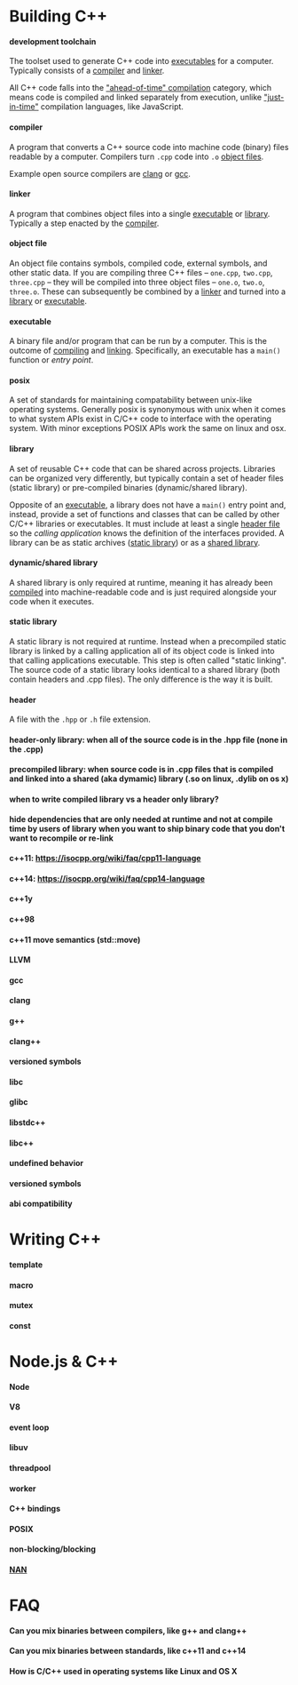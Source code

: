 # Building C++

#### development toolchain

The toolset used to generate C++ code into [executables](#executable) for a computer. Typically consists of a [compiler](#compiler) and [linker](#linker). 

All C++ code falls into the ["ahead-of-time" compilation](https://en.wikipedia.org/wiki/Ahead-of-time_compilation) category, which means code is compiled and linked separately from execution, unlike  ["just-in-time"](https://en.wikipedia.org/wiki/Just-in-time_compilation) compilation languages, like JavaScript.

#### compiler

A program that converts a C++ source code into machine code (binary) files readable by a computer. Compilers turn `.cpp` code into `.o` [object files](#object-file). 

Example open source compilers are [clang](#clang) or [gcc](#gcc).

#### linker

A program that combines object files into a single [executable](#executable) or [library](#library). Typically a step enacted by the [compiler](#compiler).

#### object file

An object file contains symbols, compiled code, external symbols, and other static data. If you are compiling three C++ files – `one.cpp`, `two.cpp`, `three.cpp` – they will be compiled into three object files – `one.o`, `two.o`, `three.o`. These can subsequently be combined by a [linker](#linker) and turned into a [library](#library) or [executable](#executable).

#### executable

A binary file and/or program that can be run by a computer. This is the outcome of [compiling](#compiler) and [linking](#linker). Specifically, an executable has a `main()` function or _entry point_. 

#### posix

A set of standards for maintaining compatability between unix-like operating systems. Generally posix is synonymous with unix when it comes to what system APIs exist in C/C++ code to interface with the operating system. With minor exceptions POSIX APIs work the same on linux and osx.

#### library

A set of reusable C++ code that can be shared across projects. Libraries can be organized very differently, but typically contain a set of header files (static library) or pre-compiled binaries (dynamic/shared library). 

Opposite of an [executable](#executable), a library does not have a `main()` entry point and, instead, provide a set of functions and classes that can be called by other C/C++ libraries or executables. It must include at least a single [header file](#header) so the _calling application_ knows the definition of the interfaces provided. A library can be as static archives ([static library](#static-library)) or as a [shared library](#dynamicshared-library).

#### dynamic/shared library

A shared library is only required at runtime, meaning it has already been [compiled](#compiler) into machine-readable code and is just required alongside your code when it executes.

#### static library

A static library is not required at runtime. Instead when a precompiled static library is linked by a calling application all of its object code is linked into that calling applications executable. This step is often called "static linking". The source code of a static library looks identical to a shared library (both contain headers and .cpp files). The only difference is the way it is built.

#### header

A file with the `.hpp` or `.h` file extension.

#### header-only library: when all of the source code is in the .hpp file (none in the .cpp)
#### precompiled library: when source code is in .cpp files that is compiled and linked into a shared (aka dymamic) library (.so on linux, .dylib on os x)
#### when to write compiled library vs a header only library?
**hide dependencies that are only needed at runtime and not at compile time by users of library**
**when you want to ship binary code that you don't want to recompile or re-link**
#### c++11: https://isocpp.org/wiki/faq/cpp11-language
#### c++14: https://isocpp.org/wiki/faq/cpp14-language
#### c++1y
#### c++98
#### c++11 move semantics (std::move)
#### LLVM
#### gcc
#### clang
#### g++
#### clang++
#### versioned symbols
#### libc
#### glibc
#### libstdc++
#### libc++
#### undefined behavior
#### versioned symbols
#### abi compatibility

# Writing C++

#### template
#### macro
#### mutex
#### const

# Node.js & C++

#### Node
#### V8
#### event loop
#### libuv
#### threadpool
#### worker
#### C++ bindings
#### POSIX
#### non-blocking/blocking
#### [NAN](https://github.com/mapbox/cpp/blob/node-addons/node-cpp.md#nodejs-c-addons)

# FAQ

#### Can you mix binaries between compilers, like g++ and clang++
#### Can you mix binaries between standards, like c++11 and c++14
#### How is C/C++ used in operating systems like Linux and OS X